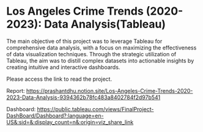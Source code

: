# Los Angeles Crime Trends (2020-2023): Data Analysis(Tableau)

The main objective of this project was to leverage Tableau for comprehensive data analysis, with a focus on maximizing the effectiveness of data visualization techniques. Through the strategic utilization of Tableau, the aim was to distill complex datasets into actionable insights by creating intuitive and interactive dashboards.

Please access the link to read the project.

Report: https://prashantdhu.notion.site/Los-Angeles-Crime-Trends-2020-2023-Data-Analysis-9394362b78fc483a8402784f2d97b541

Dashboard: https://public.tableau.com/views/FinalProject-DashBoard/Dashboard?:language=en-US&:sid=&:display_count=n&:origin=viz_share_link
